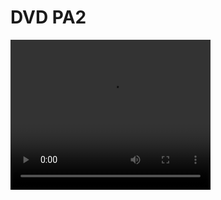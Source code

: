 # DVD PA2

<video width="320" height="240" controls>
  <source src="video.mp4" type="video/mp4">
</video>
